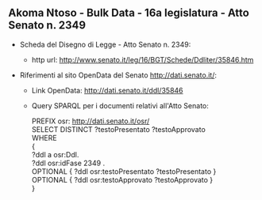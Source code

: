 ## Akoma Ntoso - Bulk Data - 16a legislatura - Atto Senato n. 2349 ##

* Scheda del Disegno di Legge - Atto Senato n. 2349:
	* http url: http://www.senato.it/leg/16/BGT/Schede/Ddliter/35846.htm

* Riferimenti al sito OpenData del Senato http://dati.senato.it/:
	* Link OpenData: http://dati.senato.it/ddl/35846
	* Query SPARQL per i documenti relativi all'Atto Senato:

        PREFIX osr: <http://dati.senato.it/osr/>  
		SELECT DISTINCT ?testoPresentato ?testoApprovato  
		WHERE  
		{  
		    ?ddl a osr:Ddl.  
		    ?ddl osr:idFase 2349 .  
		    OPTIONAL { ?ddl osr:testoPresentato ?testoPresentato }  
		    OPTIONAL { ?ddl osr:testoApprovato ?testoApprovato }  
		}
		
